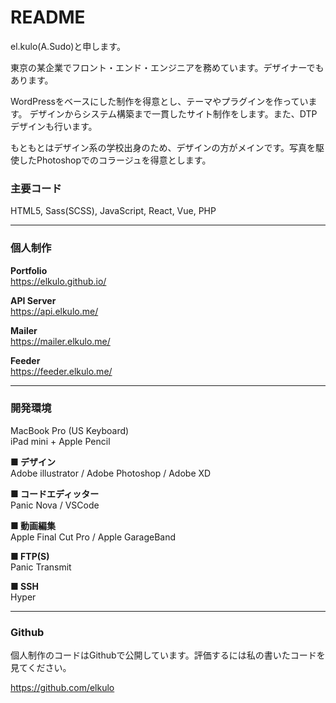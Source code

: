 # README

el.kulo(A.Sudo)と申します。  

東京の某企業でフロント・エンド・エンジニアを務めています。デザイナーでもあります。

WordPressをベースにした制作を得意とし、テーマやプラグインを作っています。
デザインからシステム構築まで一貫したサイト制作をします。また、DTPデザインも行います。

もともとはデザイン系の学校出身のため、デザインの方がメインです。写真を駆使したPhotoshopでのコラージュを得意とします。

### 主要コード

HTML5, Sass(SCSS), JavaScript, React, Vue, PHP

---

### 個人制作

**Portfolio**  
https://elkulo.github.io/  

**API Server**  
https://api.elkulo.me/  

**Mailer**  
https://mailer.elkulo.me/  

**Feeder**  
https://feeder.elkulo.me/  

---

### 開発環境

MacBook Pro (US Keyboard)  
iPad mini + Apple Pencil

**■ デザイン**  
Adobe illustrator / Adobe Photoshop / Adobe XD

**■ コードエディッター**  
Panic Nova / VSCode

**■ 動画編集**  
Apple Final Cut Pro / Apple GarageBand

**■ FTP(S)**  
Panic Transmit

**■ SSH**  
Hyper

---

### Github

個人制作のコードはGithubで公開しています。評価するには私の書いたコードを見てください。

https://github.com/elkulo
